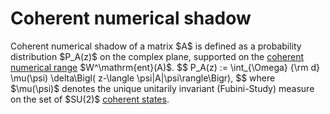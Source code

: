 Coherent numerical shadow
=========================

Coherent numerical shadow of a matrix \$A\$ is defined as a probability
distribution \$P_A(z)\$ on the complex plane, supported on the [coherent
numerical
range](/numerical-range/generalizations/restricted-numerical-range/coherent-numerical-range)
\$W^\\mathrm{ent}(A)\$. \$\$ P_A(z) := \\int\_{\\Omega} {\\rm d}
\\mu(\\psi) \\delta\\Bigl( z-\\langle \\psi\|A\|\\psi\\rangle\\Bigr),
\$\$ where \$\\mu(\\psi)\$ denotes the unique unitarily invariant
(Fubini-Study) measure on the set of \$SU(2)\$ [coherent
states](/numerical-range/generalizations/restricted-numerical-range/coherent-numerical-range).
